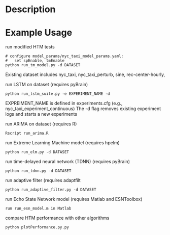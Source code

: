 # Description



# Example Usage

run modified HTM tests 

    # configure model_params/nyc_taxi_model_params.yaml:
    #   set spEnable, tmEnable
	python run_tm_model.py -d DATASET

Existing dataset includes nyc_taxi, nyc_taxi_perturb, sine, rec-center-hourly, 

run LSTM on dataset (requires pyBrain)

    python run_lstm_suite.py -e EXPERIMENT_NAME -d

EXPREIMENT_NAME is defined in experiments.cfg (e.g., nyc_taxi_experiment_continuous)
The -d flag removes existing experiment logs and starts a new experiments

run ARIMA on dataset (requires R)

	Rscript run_arima.R

run Extreme Learning Machine model (requires hpelm)

	python run_elm.py -d DATASET

run time-delayed neural network (TDNN) (requires pyBrain)

	python run_tdnn.py -d DATASET

run adaptive filter (requires adaptfilt
	
	python run_adaptive_filter.py -d DATASET

run Echo State Network model (requires Matlab and ESNToolbox)

    run run_esn_model.m in Matlab

compare HTM performance with other algorithms

	python plotPerformance.py.py


